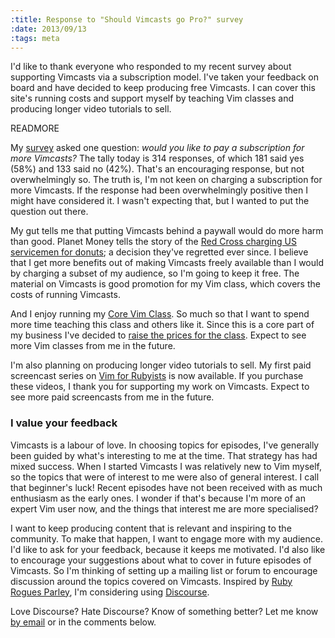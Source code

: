 ```yaml
--- 
:title: Response to "Should Vimcasts go Pro?" survey
:date: 2013/09/13
:tags: meta
---
```


I'd like to thank everyone who responded to my recent survey about supporting Vimcasts via a subscription model. I've taken your feedback on board and have decided to keep producing free Vimcasts. I can cover this site's running costs and support myself by teaching Vim classes and producing longer video tutorials to sell.

READMORE

My [survey][] asked one question: *would you like to pay a subscription for more Vimcasts?* The tally today is 314 responses, of which 181 said yes (58%) and 133 said no (42%). That's an encouraging response, but not overwhelmingly so. The truth is, I'm not keen on charging a subscription for more Vimcasts. If the response had been overwhelmingly positive then I might have considered it. I wasn't expecting that, but I wanted to put the question out there.

My gut tells me that putting Vimcasts behind a paywall would do more harm than good. Planet Money tells the story of the [Red Cross charging US servicemen for donuts][donuts]; a decision they've regretted ever since. I believe that I get more benefits out of making Vimcasts freely available than I would by charging a subset of my audience, so I'm going to keep it free. The material on Vimcasts is good promotion for my Vim class, which covers the costs of running Vimcasts.

And I enjoy running my [Core Vim Class][class]. So much so that I want to spend more time teaching this class and others like it. Since this is a core part of my business I've decided to [raise the prices for the class][prices]. Expect to see more Vim classes from me in the future.

I'm also planning on producing longer video tutorials to sell. My first paid screencast series on [Vim for Rubyists](https://learn.thoughtbot.com/products/21-navigating-ruby-files-with-vim) is now available. If you purchase these videos, I thank you for supporting my work on Vimcasts. Expect to see more paid screencasts from me in the future.

### I value your feedback

Vimcasts is a labour of love. In choosing topics for episodes, I've generally been guided by what's interesting to me at the time. That strategy has had mixed success. When I started Vimcasts I was relatively new to Vim myself, so the topics that were of interest to me were also of general interest. I call that beginner's luck! Recent episodes have not been received with as much enthusiasm as the early ones. I wonder if that's because I'm more of an expert Vim user now, and the things that interest me are more specialised?

I want to keep producing content that is relevant and inspiring to the community. To make that happen, I want to engage more with my audience. I'd like to ask for your feedback, because it keeps me motivated. I'd also like to encourage your suggestions about what to cover in future episodes of Vimcasts. So I'm thinking of setting up a mailing list or forum to encourage discussion around the topics covered on Vimcasts. Inspired by [Ruby Rogues Parley][parley], I'm considering using [Discourse][].

Love Discourse? Hate Discourse? Know of something better? Let me know [by email][email] or in the comments below.

[survey]: http://vimcasts.org/blog/2013/07/should-vimcasts-go-pro/
[donuts]: http://www.npr.org/blogs/money/2013/08/02/187373801/episode-386-the-cost-of-free-doughnuts
[email]: mailto:drew@vimcasts.org
[Discourse]: http://www.discourse.org/
[parley]: http://parley.rubyrogues.com/
[class]: http://vimcasts.org/classes/core-vim
[prices]: http://vimcasts.org/blog/2013/09/change-of-pricing-for-core-vim-class/
